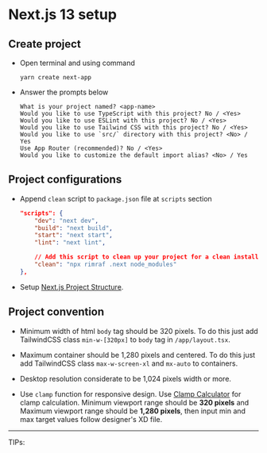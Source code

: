 # Next.js 13 setup

## Create project

- Open terminal and using command

    ```shell
    yarn create next-app
    ```

- Answer the prompts below

    ```shell
    What is your project named? <app-name>
    Would you like to use TypeScript with this project? No / <Yes>
    Would you like to use ESLint with this project? No / <Yes>
    Would you like to use Tailwind CSS with this project? No / <Yes>
    Would you like to use `src/` directory with this project? <No> / Yes
    Use App Router (recommended)? No / <Yes>
    Would you like to customize the default import alias? <No> / Yes
    ```

## Project configurations

- Append `clean` script to `package.json` file at `scripts` section

    ```json
    "scripts": {
        "dev": "next dev",
        "build": "next build",
        "start": "next start",
        "lint": "next lint",

        // Add this script to clean up your project for a clean install.
        "clean": "npx rimraf .next node_modules"
    },
    ```

- Setup [Next.js Project Structure](https://nextjs.org/docs/getting-started/project-structure).

## Project convention

- Minimum width of html `body` tag should be 320 pixels. To do this just add TailwindCSS class `min-w-[320px]` to `body` tag in `/app/layout.tsx`.

- Maximum container should be 1,280 pixels and centered. To do this just add TailwindCSS class `max-w-screen-xl` and `mx-auto` to containers.

- Desktop resolution considerate to be 1,024 pixels width or more.

- Use `clamp` function for responsive design. Use [Clamp Calculator](https://www.marcbacon.com/tools/clamp-calculator/) for clamp calculation. Minimum viewport range should be **320 pixels** and Maximum viewport range should be **1,280 pixels**, then input min and max target values follow designer's XD file.

---

TIPs:
